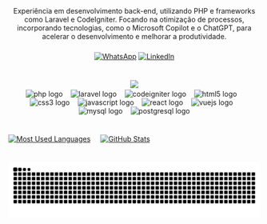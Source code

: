 <div align="center">
Experiência em desenvolvimento back-end, utilizando PHP e frameworks como Laravel e CodeIgniter. Focando na otimização de processos, incorporando tecnologias, como o Microsoft Copilot e o ChatGPT, para acelerar o desenvolvimento e melhorar a produtividade.
<h3 align="center"></h3>

[![WhatsApp](https://img.shields.io/badge/-WhatsApp-000?style=for-the-badge&logo=whatsapp&logoColor=FF00F6&color=FFF)](https://api.whatsapp.com/send?phone=5588999722046&text=Olá)
[![LinkedIn](https://img.shields.io/badge/-LinkedIn-0077B5?style=for-the-badge&logo=linkedin&logoColor=white&labelColor=0077B5)](https://www.linkedin.com/in/armandosoares/)

</div>

#

<div align="center">
  <a href="https://git.io/typing-svg">
    <img src="https://readme-typing-svg.demolab.com?font=Fira+Code&weight=500&size=22&pause=1000&color=FF00F6&center=true&vCenter=true&random=false&width=524&lines=%E2%8A%B9+Stacks+">
  </a>
</div>

<div align="center">
  <img src="https://cdn.jsdelivr.net/gh/devicons/devicon/icons/php/php-original.svg" height="25" alt="php logo"  />
  <img width="8" />
  <img src="https://laravel.com/img/logomark.min.svg" height="25" alt="laravel logo"  />
  <img width="8" />
  <img src="https://cdn.jsdelivr.net/gh/devicons/devicon/icons/codeigniter/codeigniter-plain.svg" height="25" alt="codeigniter logo"  />
  <img width="8" />
  <img src="https://cdn.jsdelivr.net/gh/devicons/devicon/icons/html5/html5-original.svg" height="25" alt="html5 logo"  />
  <img width="8" />
  <img src="https://cdn.jsdelivr.net/gh/devicons/devicon/icons/css3/css3-original.svg" height="25" alt="css3 logo"  />
  <img width="8" />
  <img src="https://cdn.jsdelivr.net/gh/devicons/devicon/icons/javascript/javascript-plain.svg" height="25" alt="javascript logo"  />
  <img width="8" />
  <img src="https://cdn.jsdelivr.net/gh/devicons/devicon/icons/react/react-original.svg" height="25" alt="react logo"  />
  <img width="8" />
  <img src="https://cdn.jsdelivr.net/gh/devicons/devicon/icons/vuejs/vuejs-original.svg" height="25" alt="vuejs logo"  />
  <img width="8" />
  <img src="https://cdn.jsdelivr.net/gh/devicons/devicon/icons/mysql/mysql-original.svg" height="25" alt="mysql logo"  />
  <img width="8" />
  <img src="https://cdn.jsdelivr.net/gh/devicons/devicon/icons/postgresql/postgresql-original.svg" height="25" alt="postgresql logo"  />
</div>

#
<div align="center" style="display: flex; gap: 20px;">
  <a href="https://github.com/armandosoaress/github-readme-stats">
    <img src="https://github-readme-stats-git-masterrstaa-rickstaa.vercel.app/api/top-langs/?username=armandosoaress&custom_title=Mais%20usado&line_height=10&card_width=290&layout=compact&hide_title=true&count_private=true&langs_count=7&show_icons=true&title_color=FF00F6&hide=html,scss,less&bg_color=000&text_color=8B8B8B&border_radius=3&border_color=561760&count_private=true" alt="Most Used Languages" style="width: 20vw;">
  </a>
  <a href="https://github.com/armandosoaress/github-readme-stats">
    <img src="https://github-readme-stats-git-masterrstaa-rickstaa.vercel.app/api?username=armandosoaress&show_icons=true&theme=radical&border_radius=5&count_private=true&hide=stars,contribs" alt="GitHub Stats" style="width: 28vw;">
  </a>
</div>




#



<picture align="center">
  <source media="(prefers-color-scheme: dark)" srcset="https://raw.githubusercontent.com/armandosoaress/armandosoaress/output/github-contribution-grid-snake-dark.svg">
  <source media="(prefers-color-scheme: light)" srcset="https://raw.githubusercontent.com/armandosoaress/armandosoaress/output/github-contribution-grid-snake-dark.svg">
  <img align="center" alt="github contribution grid snake animation" src="https://raw.githubusercontent.com/armandosoaress/armandosoaress/output/github-contribution-grid-snake.svg">
</picture>